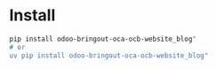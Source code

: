 # Install

```bash
pip install odoo-bringout-oca-ocb-website_blog"
# or
uv pip install odoo-bringout-oca-ocb-website_blog"
```
